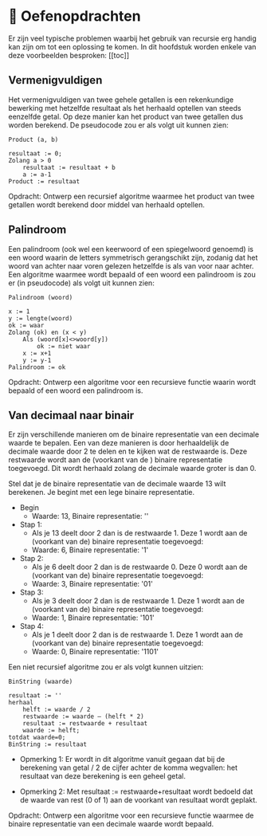 # :green_book: Oefenopdrachten

Er zijn veel typische problemen waarbij het gebruik van recursie erg handig kan zijn om tot een oplossing te komen. In dit hoofdstuk worden enkele van deze voorbeelden besproken:
[[toc]]

## Vermenigvuldigen

Het vermenigvuldigen van twee gehele getallen is een rekenkundige bewerking met hetzelfde resultaat als het herhaald optellen van steeds eenzelfde getal. Op deze manier kan het product van twee getallen dus worden berekend. De pseudocode zou er als volgt uit kunnen zien:

```
Product (a, b)

resultaat := 0;
Zolang a > 0
	resultaat := resultaat + b
	a := a-1
Product := resultaat
```


Opdracht: Ontwerp een recursief algoritme waarmee het product van twee getallen wordt berekend door middel van herhaald optellen.


## Palindroom

Een palindroom (ook wel een keerwoord of een spiegelwoord genoemd) is een woord waarin de letters symmetrisch gerangschikt zijn, zodanig dat het woord van achter naar voren gelezen hetzelfde is als van voor naar achter. Een algoritme waarmee wordt bepaald of een woord een palindroom is zou er (in pseudocode) als volgt uit kunnen zien:

```
Palindroom (woord)

x := 1
y := lengte(woord)
ok := waar
Zolang (ok) en (x < y)
    Als (woord[x]<>woord[y])
        ok := niet waar
    x := x+1
    y := y-1
Palindroom := ok
```

Opdracht: Ontwerp een algoritme voor een recursieve functie waarin wordt bepaald of een woord een palindroom is.



## Van decimaal naar binair

Er zijn verschillende manieren om de binaire representatie van een decimale waarde te bepalen. Een van deze manieren is door herhaaldelijk de decimale waarde door 2 te delen en te kijken wat de restwaarde is. Deze restwaarde wordt aan de (voorkant van de ) binaire representatie toegevoegd. Dit wordt herhaald zolang de decimale waarde groter is dan 0.

Stel dat je de binaire representatie van de decimale waarde 13 wilt berekenen. Je begint met een lege binaire representatie.

* Begin
	* Waarde: 13, Binaire representatie: ''
* Stap 1:
	* Als je 13 deelt door 2 dan is de restwaarde 1. Deze 1 wordt aan de (voorkant van de) binaire representatie toegevoegd:
	* Waarde: 6, Binaire representatie: '1'
* Stap 2:
	* Als je 6 deelt door 2 dan is de restwaarde 0. Deze 0 wordt aan de (voorkant van de) binaire representatie toegevoegd:
    * Waarde: 3, Binaire representatie: '01'
* Stap 3:
    * Als je 3 deelt door 2 dan is de restwaarde 1. Deze 1 wordt aan de (voorkant van de) binaire representatie toegevoegd:
    * Waarde: 1, Binaire representatie: '101'
* Stap 4:
    * Als je 1 deelt door 2 dan is de restwaarde 1. Deze 1 wordt aan de (voorkant van de) binaire representatie toegevoegd:
    * Waarde: 0, Binaire representatie: '1101'


Een niet recursief algoritme zou er als volgt kunnen uitzien:

```
BinString (waarde)

resultaat := ''
herhaal
    helft := waarde / 2
    restwaarde := waarde – (helft * 2)
    resultaat := restwaarde + resultaat
    waarde := helft;
totdat waarde=0;
BinString := resultaat
```


* Opmerking 1:
Er wordt in dit algoritme vanuit gegaan dat bij de berekening van getal / 2 de cijfer achter de komma wegvallen: het resultaat van deze berekening is een geheel getal.

* Opmerking 2:
Met resultaat := restwaarde+resultaat wordt bedoeld dat de waarde van rest (0 of 1) aan de voorkant van resultaat wordt geplakt.

Opdracht: Ontwerp een algoritme voor een recursieve functie waarmee de binaire representatie van een decimale waarde wordt bepaald.

